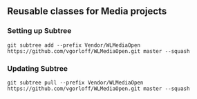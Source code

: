 ## Reusable classes for Media projects

### Setting up Subtree

    git subtree add --prefix Vendor/WLMediaOpen https://github.com/vgorloff/WLMediaOpen.git master --squash

### Updating Subtree

    git subtree pull --prefix Vendor/WLMediaOpen https://github.com/vgorloff/WLMediaOpen.git master --squash
